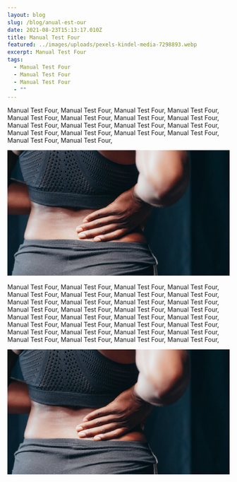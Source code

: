 ```yaml
---
layout: blog
slug: /blog/anual-est-our
date: 2021-08-23T15:13:17.010Z
title: Manual Test Four
featured: ../images/uploads/pexels-kindel-media-7298893.webp
excerpt: Manual Test Four
tags:
  - Manual Test Four
  - Manual Test Four
  - Manual Test Four
  - ""
---
```

Manual Test Four, Manual Test Four, Manual Test Four, Manual Test Four, Manual Test Four, Manual Test Four, Manual Test Four, Manual Test Four, Manual Test Four, Manual Test Four, Manual Test Four, Manual Test Four, Manual Test Four, Manual Test Four, Manual Test Four, Manual Test Four, Manual Test Four, Manual Test Four, 

![alt text](../images/uploads/pexels-kindel-media-7298893.webp "Title text")

Manual Test Four, Manual Test Four, Manual Test Four, Manual Test Four, Manual Test Four, Manual Test Four, Manual Test Four, Manual Test Four, Manual Test Four, Manual Test Four, Manual Test Four, Manual Test Four, Manual Test Four, Manual Test Four, Manual Test Four, Manual Test Four, Manual Test Four, Manual Test Four, Manual Test Four, Manual Test Four, Manual Test Four, Manual Test Four, Manual Test Four, Manual Test Four, Manual Test Four, Manual Test Four, Manual Test Four, Manual Test Four, Manual Test Four, Manual Test Four, Manual Test Four, Manual Test Four,





![](../images/uploads/pexels-kindel-media-7298893.webp)